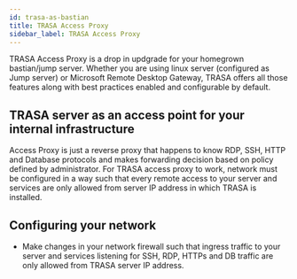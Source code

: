 ```yaml
---
id: trasa-as-bastian
title: TRASA Access Proxy
sidebar_label: TRASA Access Proxy
---
```


TRASA Access Proxy is a drop in updgrade for your homegrown bastian/jump server.
Whether you are using linux server (configured as Jump server) or Microsoft Remote Desktop Gateway, TRASA offers all those features along with best practices enabled and configurable by default.

## TRASA server as an access point for your internal infrastructure
Access Proxy is just a reverse proxy that happens to know RDP, SSH, HTTP and Database protocols and makes forwarding decision based on policy defined by administrator. For TRASA access proxy to work, network must be configured in a way such that every remote access to your server and services are only allowed from server IP address in which TRASA is installed.

## Configuring your network
+ Make changes in your network firewall such that ingress traffic to your server and services listening for SSH, RDP, HTTPs and DB traffic are only allowed from TRASA server IP address.
 